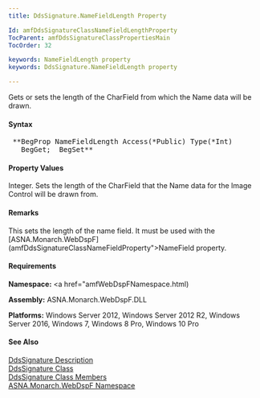 ```yaml
---
title: DdsSignature.NameFieldLength Property

Id: amfDdsSignatureClassNameFieldLengthProperty
TocParent: amfDdsSignatureClassPropertiesMain
TocOrder: 32

keywords: NameFieldLength property
keywords: DdsSignature.NameFieldLength property

---
```


Gets or sets the length of the CharField from which the Name data will be drawn.

#### Syntax
<pre class="prettyprint"> **BegProp NameFieldLength Access(*Public) Type(*Int)
   BegGet;  BegSet** </pre>

#### Property Values
Integer. Sets the length of the CharField that the Name data for the Image Control will be drawn from.

#### Remarks
This sets the length of the name field. It must be used with the [ASNA.Monarch.WebDspF](amfDdsSignatureClassNameFieldProperty">NameField</a> property.

#### Requirements
**Namespace:** <a href="amfWebDspFNamespace.html)

**Assembly:** ASNA.Monarch.WebDspF.DLL

**Platforms:** Windows Server 2012, Windows Server 2012 R2, Windows Server 2016, Windows 7, Windows 8 Pro, Windows 10 Pro

#### See Also
[DdsSignature Description](amfUnderstandingImageControls.html)<br /> [ DdsSignature Class](amfDdsSignatureClass.html) <br /> [ DdsSignature Class Members](amfDdsSignatureClassMembers.html) <br /> [ ASNA.Monarch.WebDspF Namespace](amfWebDspFNamespace.html) 
